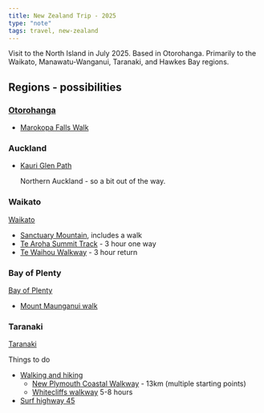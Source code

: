 ```yaml
---
title: New Zealand Trip - 2025
type: "note"
tags: travel, new-zealand
---
```



Visit to the North Island in July 2025. Based in Otorohanga. Primarily to the Waikato, Manawatu-Wanganui, Taranaki, and Hawkes Bay regions.

## Regions - possibilities

### [Otorohanga](https://en.wikipedia.org/wiki/%C5%8Ctorohanga)

- [Marokopa Falls Walk](https://www.freewalks.nz/marokopa-falls/)

### Auckland

- [Kauri Glen Path](https://www.aucklandcouncil.govt.nz/parks-recreation/get-outdoors/aklpaths/Pages/path-detail.aspx?ItemId=417)

    Northern Auckland - so a bit out of the way.

### Waikato

[Waikato](https://www.newzealand.com/au/waikato/)

- [Sanctuary Mountain](https://www.newzealand.com/nz/plan/business/sanctuary-mountain-maungatautari/), includes a walk
- [Te Aroha Summit Track](https://www.newzealand.com/au/feature/te-aroha-mountain-track/) - 3 hour one way
- [Te Waihou Walkway](https://www.newzealand.com/au/feature/te-waihou-walkway/) - 3 hour return

### Bay of Plenty

[Bay of Plenty](https://www.newzealand.com/au/bay-of-plenty/)

- [Mount Maunganui walk](https://www.bayofplentynz.com/experiences/outdoor-adventures/tracks-and-trails/tracks-and-trails-in-mount-maunganui/mauao-mount-maunganui-summit-walk/)

### Taranaki

[Taranaki](https://en.wikipedia.org/wiki/Taranaki)

Things to do
- [Walking and hiking](https://www.newzealand.com/au/walking-and-hiking-in-taranaki/)
    - [New Plymouth Coastal Walkway](https://www.newzealand.com/au/feature/new-plymouth-coastal-walkway/) - 13km (multiple starting points)
    - [Whitecliffs walkway](https://www.newzealand.com/au/feature/whitecliffs-walkway/) 5-8 hours
- [Surf highway 45](https://www.newzealand.com/int/feature/surf-highway-45/)





